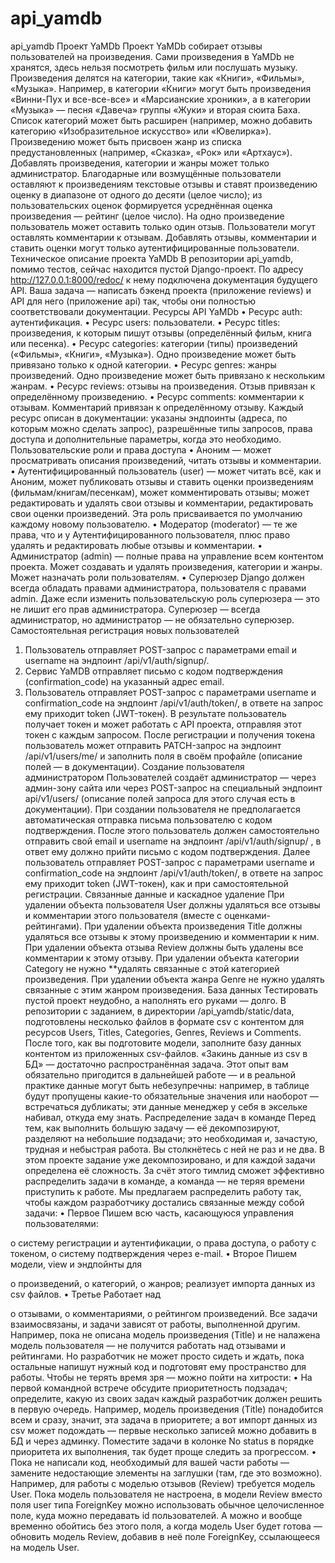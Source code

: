 # api_yamdb
api_yamdb
Проект YaMDb
Проект YaMDb собирает отзывы пользователей на произведения. Сами произведения в YaMDb не хранятся, здесь нельзя посмотреть фильм или послушать музыку.
Произведения делятся на категории, такие как «Книги», «Фильмы», «Музыка». Например, в категории «Книги» могут быть произведения «Винни-Пух и все-все-все» и «Марсианские хроники», а в категории «Музыка» — песня «Давеча» группы «Жуки» и вторая сюита Баха. Список категорий может быть расширен (например, можно добавить категорию «Изобразительное искусство» или «Ювелирка»). 
Произведению может быть присвоен жанр из списка предустановленных (например, «Сказка», «Рок» или «Артхаус»). 
Добавлять произведения, категории и жанры может только администратор.
Благодарные или возмущённые пользователи оставляют к произведениям текстовые отзывы и ставят произведению оценку в диапазоне от одного до десяти (целое число); из пользовательских оценок формируется усреднённая оценка произведения — рейтинг (целое число). На одно произведение пользователь может оставить только один отзыв.
Пользователи могут оставлять комментарии к отзывам.
Добавлять отзывы, комментарии и ставить оценки могут только аутентифицированные пользователи.
Техническое описание проекта YaMDb
В репозитории api_yamdb, помимо тестов, сейчас находится пустой Django-проект. По адресу http://127.0.0.1:8000/redoc/ к нему подключена документация будущего API. 
Ваша задача — написать бэкенд проекта (приложение reviews) и API для него (приложение api) так, чтобы они полностью соответствовали документации.
Ресурсы API YaMDb
•	Ресурс auth: аутентификация.
•	Ресурс users: пользователи.
•	Ресурс titles: произведения, к которым пишут отзывы (определённый фильм, книга или песенка).
•	Ресурс categories: категории (типы) произведений («Фильмы», «Книги», «Музыка»). Одно произведение может быть привязано только к одной категории.
•	Ресурс genres: жанры произведений. Одно произведение может быть привязано к нескольким жанрам.
•	Ресурс reviews: отзывы на произведения. Отзыв привязан к определённому произведению.
•	Ресурс comments: комментарии к отзывам. Комментарий привязан к определённому отзыву.
Каждый ресурс описан в документации: указаны эндпоинты (адреса, по которым можно сделать запрос), разрешённые типы запросов, права доступа и дополнительные параметры, когда это необходимо.
Пользовательские роли и права доступа
•	Аноним — может просматривать описания произведений, читать отзывы и комментарии.
•	Аутентифицированный пользователь (user) — может читать всё, как и Аноним, может публиковать отзывы и ставить оценки произведениям (фильмам/книгам/песенкам), может комментировать отзывы; может редактировать и удалять свои отзывы и комментарии, редактировать свои оценки произведений. Эта роль присваивается по умолчанию каждому новому пользователю.
•	Модератор (moderator) — те же права, что и у Аутентифицированного пользователя, плюс право удалять и редактировать любые отзывы и комментарии.
•	Администратор (admin) — полные права на управление всем контентом проекта. Может создавать и удалять произведения, категории и жанры. Может назначать роли пользователям.
•	Суперюзер Django должен всегда обладать правами администратора, пользователя с правами admin. Даже если изменить пользовательскую роль суперюзера — это не лишит его прав администратора. Суперюзер — всегда администратор, но администратор — не обязательно суперюзер.
Самостоятельная регистрация новых пользователей
1.	Пользователь отправляет POST-запрос с параметрами email и username на эндпоинт /api/v1/auth/signup/.
2.	Сервис YaMDB отправляет письмо с кодом подтверждения (confirmation_code) на указанный адрес email.
3.	Пользователь отправляет POST-запрос с параметрами username и confirmation_code на эндпоинт /api/v1/auth/token/, в ответе на запрос ему приходит token (JWT-токен).
В результате пользователь получает токен и может работать с API проекта, отправляя этот токен с каждым запросом. 
После регистрации и получения токена пользователь может отправить PATCH-запрос на эндпоинт /api/v1/users/me/ и заполнить поля в своём профайле (описание полей — в документации).
Создание пользователя администратором
Пользователей создаёт администратор — через админ-зону сайта или через POST-запрос на специальный эндпоинт api/v1/users/ (описание полей запроса для этого случая есть в документации). При создании пользователя не предполагается автоматическая отправка письма пользователю с кодом подтверждения. 
После этого пользователь должен самостоятельно отправить свой email и username на эндпоинт /api/v1/auth/signup/ , в ответ ему должно прийти письмо с кодом подтверждения.
Далее пользователь отправляет POST-запрос с параметрами username и confirmation_code на эндпоинт /api/v1/auth/token/, в ответе на запрос ему приходит token (JWT-токен), как и при самостоятельной регистрации.
Связанные данные и каскадное удаление
При удалении объекта пользователя User должны удаляться все отзывы и комментарии этого пользователя (вместе с оценками-рейтингами).
При удалении объекта произведения Title должны удаляться все отзывы к этому произведению и комментарии к ним.
При удалении объекта отзыва Review должны быть удалены все комментарии к этому отзыву.
При удалении объекта категории Category не нужно **удалять связанные с этой категорией произведения.
При удалении объекта жанра Genre не нужно удалять связанные с этим жанром произведения.
База данных
Тестировать пустой проект неудобно, а наполнять его руками — долго. 
В репозитории с заданием, в директории /api_yamdb/static/data, подготовлены несколько файлов в формате csv с контентом для ресурсов Users, Titles, Categories, Genres, Reviews и Comments. 
После того, как вы подготовите модели, заполните базу данных контентом из приложенных csv-файлов. 
«Закинь данные из csv в БД» — достаточно распространённая задача. Этот опыт вам обязательно пригодится в дальнейшей работе — и в реальной практике данные могут быть небезупречны: например, в таблице будут пропущены какие-то обязательные значения или наоборот — встречаться дубликаты; эти данные менеджер у себя в эксельке набивал, откуда ему знать.
Распределение задач в команде
Перед тем, как выполнить большую задачу — её декомпозируют, разделяют на небольшие подзадачи; это необходимая и, зачастую, трудная и небыстрая работа. Вы столкнётесь с ней не раз и не два. 
В этом проекте задание уже декомпозировано, и для каждой задачи определена её сложность. За счёт этого тимлид сможет эффективно распределить задачи в команде, а команда — не теряя времени приступить к работе. 
Мы предлагаем распределить работу так, чтобы каждом разработчику достались связанные между собой задачи:
•	Первое 
Пишем всю часть, касающуюся управления пользователями: 

o	систему регистрации и аутентификации,
o	права доступа,
o	работу с токеном,
o	систему подтверждения через e-mail.
•	Второе
Пишем модели, view и эндпойнты для 

o	произведений,
o	категорий,
o	жанров;
реализует импорта данных из csv файлов.
•	Третье
Работает над 

o	отзывами,
o	комментариями,
o	рейтингом произведений.
Все задачи взаимосвязаны, и задачи зависят от работы, выполненной другим. Например, пока не описана модель произведения (Title) и не налажена модель пользователя — не получится работать над отзывами и рейтингами.
Но разработчик не может просто сидеть и ждать, пока остальные напишут нужный код и подготовят ему пространство для работы. Чтобы не терять время зря — можно пойти на хитрости:
•	На первой командной встрече обсудите приоритетность подзадач; определите, какую из своих задач каждый разработчик должен решить в первую очередь. 
Например, модель произведения (Title) понадобится всем и сразу, значит, эта задача в приоритете; а вот импорт данных из csv может подождать — первые несколько записей можно добавить в БД и через админку. Поместите задачи в колонке No status в порядке приоритета их выполнения, так будет проще следить за прогрессом. 
•	Пока не написали код, необходимый для вашей части работы — замените недостающие элементы на заглушки (там, где это возможно). 
Например, для работы с моделью отзывов (Review) требуется модель User. Пока модель пользователя не настроена, в модели Review вместо поля user типа ForeignKey можно использовать обычное целочисленное поле, куда можно передавать id пользователей. А можно и вообще временно обойтись без этого поля, а когда модель User будет готова — обновить модель Review, добавив в неё поле ForeignKey, ссылающееся на модель User. 

